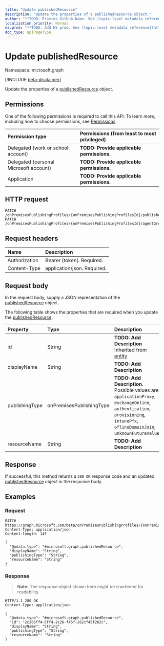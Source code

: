 ```yaml
---
title: "Update publishedResource"
description: "Update the properties of a publishedResource object."
author: "**TODO: Provide Github Name. See [topic-level metadata reference](https://msgo.azurewebsites.net/add/document/guidelines/metadata.html#topic-level-metadata)**"
localization_priority: Normal
ms.prod: "**TODO: Add MS prod. See [topic-level metadata reference](https://msgo.azurewebsites.net/add/document/guidelines/metadata.html#topic-level-metadata)**"
doc_type: apiPageType
---
```


# Update publishedResource
Namespace: microsoft.graph

[!INCLUDE [beta-disclaimer](../../includes/beta-disclaimer.md)]

Update the properties of a [publishedResource](../resources/publishedresource.md) object.

## Permissions
One of the following permissions is required to call this API. To learn more, including how to choose permissions, see [Permissions](/graph/permissions-reference).

|Permission type|Permissions (from least to most privileged)|
|:---|:---|
|Delegated (work or school account)|**TODO: Provide applicable permissions.**|
|Delegated (personal Microsoft account)|**TODO: Provide applicable permissions.**|
|Application|**TODO: Provide applicable permissions.**|

## HTTP request

<!-- {
  "blockType": "ignored"
}
-->
``` http
PATCH /onPremisesPublishingProfiles/{onPremisesPublishingProfilesId}/publishedResources/{publishedResourceId}
PATCH /onPremisesPublishingProfiles/{onPremisesPublishingProfilesId}/agentGroups/{onPremisesAgentGroupId}/publishedResources/{publishedResourceId}
```

## Request headers
|Name|Description|
|:---|:---|
|Authorization|Bearer {token}. Required.|
|Content-Type|application/json. Required.|

## Request body
In the request body, supply a JSON representation of the [publishedResource](../resources/publishedresource.md) object.

The following table shows the properties that are required when you update the [publishedResource](../resources/publishedresource.md).

|Property|Type|Description|
|:---|:---|:---|
|id|String|**TODO: Add Description** Inherited from [entity](../resources/entity.md)|
|displayName|String|**TODO: Add Description**|
|publishingType|onPremisesPublishingType|**TODO: Add Description**. Possible values are: `applicationProxy`, `exchangeOnline`, `authentication`, `provisioning`, `intunePfx`, `oflineDomainJoin`, `unknownFutureValue`.|
|resourceName|String|**TODO: Add Description**|



## Response

If successful, this method returns a `200 OK` response code and an updated [publishedResource](../resources/publishedresource.md) object in the response body.

## Examples

### Request
<!-- {
  "blockType": "request",
  "name": "update_publishedresource"
}
-->
``` http
PATCH https://graph.microsoft.com/beta/onPremisesPublishingProfiles/{onPremisesPublishingProfilesId}/publishedResources/{publishedResourceId}
Content-Type: application/json
Content-length: 147

{
  "@odata.type": "#microsoft.graph.publishedResource",
  "displayName": "String",
  "publishingType": "String",
  "resourceName": "String"
}
```


### Response
>**Note:** The response object shown here might be shortened for readability.
<!-- {
  "blockType": "response",
  "truncated": true
}
-->
``` http
HTTP/1.1 200 OK
Content-Type: application/json

{
  "@odata.type": "#microsoft.graph.publishedResource",
  "id": "2c265ff4-5ff4-2c26-f45f-262cf45f262c",
  "displayName": "String",
  "publishingType": "String",
  "resourceName": "String"
}
```

